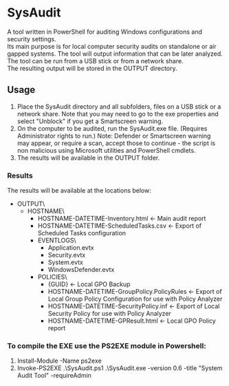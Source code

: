 # SysAudit
A tool written in PowerShell for auditing Windows configurations and security settings.  
Its main purpose is for local computer security audits on standalone or air gapped systems. 
The tool will output information that can be later analyzed.
The tool can be run from a USB stick or from a network share.  
The resulting output will be stored in the OUTPUT directory.  

## Usage
1. Place the SysAudit directory and all subfolders, files on a USB stick or a network share.
	Note that you may need to go to the exe properties and select "Unblock" if you get a Smartscreen warning.
2. On the computer to be audited, run the SysAudit.exe file. (Requires Administrator rights to run.)
	Note: Defender or Smartscreen warning may appear, or require a scan, accept those to continue - the script is non malicious using Microsoft utilities and PowerShell cmdlets.
3. The results will be available in the OUTPUT folder.

### Results
The results will be available at the locations below:

- OUTPUT\
  - HOSTNAME\
    - HOSTNAME-DATETIME-Inventory.html <- Main audit report
    - HOSTNAME-DATETIME-ScheduledTasks.csv <- Export of Scheduled Tasks configuration  
    - EVENTLOGS\
      - Application.evtx  
      - Security.evtx  
      - System.evtx  
      - WindowsDefender.evtx  
    - POLICIES\ 
      - {GUID} <- Local GPO Backup
      - HOSTNAME-DATETIME-GroupPolicy.PolicyRules <- Export of Local Group Policy Configuration for use with Policy Analyzer
      - HOSTNAME-DATETIME-SecurityPolicy.inf <- Export of Local Security Policy for use with Policy Analyzer
      - HOSTNAME-DATETIME-GPResult.html <- Local GPO Policy report
  
### To compile the EXE use the PS2EXE module in Powershell:
1. Install-Module -Name ps2exe 
2. Invoke-PS2EXE .\SysAudit.ps1 .\SysAudit.exe -version 0.6 -title "System Audit Tool" -requireAdmin
